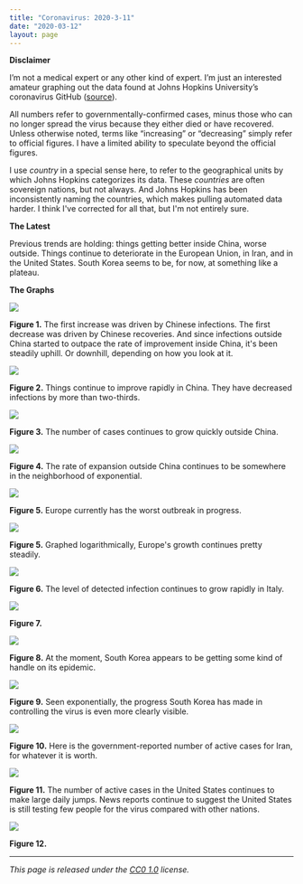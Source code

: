 ```yaml
---
title: "Coronavirus: 2020-3-11"
date: "2020-03-12"
layout: page
---
```


**Disclaimer**

I’m not a medical expert or any other kind of expert. I’m just an interested
amateur graphing out the data found at Johns Hopkins University’s coronavirus
GitHub
([source](https://github.com/CSSEGISandData/COVID-19/tree/master/csse_covid_19_data/csse_covid_19_daily_reports)).

All numbers refer to governmentally-confirmed cases, minus those who can no
longer spread the virus because they either died or have recovered. Unless
otherwise noted, terms like “increasing” or “decreasing” simply refer to
official figures. I have a limited ability to speculate beyond the official
figures.

I use _country_ in a special sense here, to refer to the geographical units by
which Johns Hopkins categorizes its data. These _countries_ are often sovereign
nations, but not always. And Johns Hopkins has been inconsistently naming the
countries, which makes pulling automated data harder. I think I've corrected
for all that, but I'm not entirely sure.

**The Latest**

Previous trends are holding: things getting better inside China, worse outside.
Things continue to deteriorate in the European Union, in Iran, and in the
United States. South Korea seems to be, for now, at something like a plateau.

**The Graphs**

![](../../i/4y.png)

**Figure 1.** The first increase was driven by Chinese infections. The first
decrease was driven by Chinese recoveries. And since infections outside China
started to outpace the rate of improvement inside China, it's been steadily
uphill. Or downhill, depending on how you look at it.

![](../../i/4z.png)

**Figure 2.** Things continue to improve rapidly in China. They have decreased
infections by more than two-thirds.

![](../../i/5a.png)

**Figure 3.** The number of cases continues to grow quickly outside China.

![](../../i/5b.png)

**Figure 4.** The rate of expansion outside China continues to be somewhere in
the neighborhood of exponential.

![](../../i/5c.png)

**Figure 5.** Europe currently has the worst outbreak in progress.

![](../../i/5d.png)

**Figure 5.** Graphed logarithmically, Europe's growth continues pretty steadily.

![](../../i/5e.png)

**Figure 6.** The level of detected infection continues to grow rapidly in Italy.

![](../../i/5f.png)

**Figure 7.**

![](../../i/5g.png)

**Figure 8.** At the moment, South Korea appears to be getting some kind of
handle on its epidemic.

![](../../i/5h.png)

**Figure 9.** Seen exponentially, the progress South Korea has made in
controlling the virus is even more clearly visible.

![](../../i/5i.png)

**Figure 10.** Here is the government-reported number of active cases for Iran, for whatever it is worth.

![](../../i/5j.png)

**Figure 11.** The number of active cases in the United States continues to
make large daily jumps. News reports continue to suggest the United States is
still testing few people for the virus compared with other nations.

![](../../i/5k.png)

**Figure 12.**

---

_This page is released under the [CC0
1.0](https://creativecommons.org/publicdomain/zero/1.0/) license._

